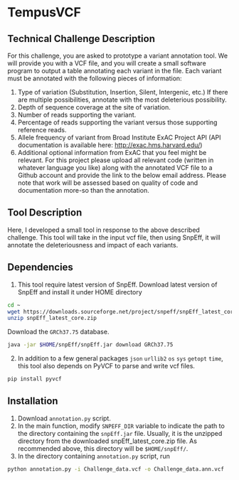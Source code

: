 # TempusVCF

## Technical Challenge Description
For this challenge, you are asked to prototype a variant annotation tool. We will provide you with a VCF file, and you will create a small software program to output a table annotating each variant in the file. Each variant must be annotated with the following pieces of information:
1. Type of variation (Substitution, Insertion, Silent, Intergenic, etc.) If there are multiple possibilities, annotate with the most deleterious possibility.
2. Depth of sequence coverage at the site of variation.
3. Number of reads supporting the variant.
4. Percentage of reads supporting the variant versus those supporting reference reads.
5. Allele frequency of variant from Broad Institute ExAC Project API
(API documentation is available here: http://exac.hms.harvard.edu/)
6. Additional optional information from ExAC that you feel might be relevant.
For this project please upload all relevant code (written in whatever language you like) along with the annotated VCF file to a Github account and provide the link to the below email address. Please note that work will be assessed based on quality of code and documentation more-so than the annotation.

## Tool Description
Here, I developed a small tool in response to the above described challenge. This tool will take in the input vcf file, then using SnpEff, it will annotate the deleteriousness and impact of each variants. 

## Dependencies
1. This tool require latest version of SnpEff.
Download latest version of SnpEff and install it under HOME directory
```bash
cd ~
wget https://downloads.sourceforge.net/project/snpeff/snpEff_latest_core.zip
unzip snpEff_latest_core.zip
```
Download the `GRCh37.75` database.
```bash
java -jar $HOME/snpEff/snpEff.jar download GRCh37.75
```

2. In addition to a few general packages `json` `urllib2` `os` `sys` `getopt` `time`, this tool also depends on PyVCF to parse and write vcf files.
```bash
pip install pyvcf
```
## Installation
1. Download `annotation.py` script.
2. In the main function, modify `SNPEFF_DIR` variable to indicate the path to the directory containing the `snpEff.jar` file. Usually, it is the unzipped directory from the downloaded snpEff_latest_core.zip file. As recommended above, this directory will be `$HOME/snpEff/`.
3. In the directory containing `annotation.py` script, run
```bash
python annotation.py -i Challenge_data.vcf -o Challenge_data.ann.vcf
```
